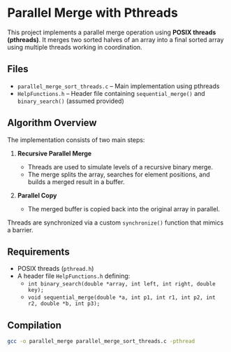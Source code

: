 # Parallel Merge with Pthreads

This project implements a parallel merge operation using **POSIX threads (pthreads)**. It merges two sorted halves of an array into a final sorted array using multiple threads working in coordination.

## Files

- `parallel_merge_sort_threads.c` – Main implementation using pthreads
- `HelpFunctions.h` – Header file containing `sequential_merge()` and `binary_search()` (assumed provided)

## Algorithm Overview

The implementation consists of two main steps:

1. **Recursive Parallel Merge**
   - Threads are used to simulate levels of a recursive binary merge.
   - The merge splits the array, searches for element positions, and builds a merged result in a buffer.

2. **Parallel Copy**
   - The merged buffer is copied back into the original array in parallel.

Threads are synchronized via a custom `synchronize()` function that mimics a barrier.

## Requirements

- POSIX threads (`pthread.h`)
- A header file `HelpFunctions.h` defining:
  - `int binary_search(double *array, int left, int right, double key);`
  - `void sequential_merge(double *a, int p1, int r1, int p2, int r2, double *b, int p3);`

## Compilation

```bash
gcc -o parallel_merge parallel_merge_sort_threads.c -pthread
